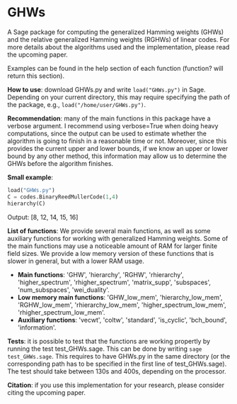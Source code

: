 # GHWs
A Sage package for computing the generalized Hamming weights (GHWs) and the relative generalized Hamming weights (RGHWs) of linear codes. For more details about the algorithms used and the implementation, please read the upcoming paper. 

Examples can be found in the help section of each function (function? will return this section). 

**How to use**: download GHWs.py and write `load("GHWs.py")` in Sage. Depending on your current directory, this may require specifying the path of the package, e.g., `load("/home/user/GHWs.py")`. 

**Recommendation**: many of the main functions in this package have a verbose argument. I recommend using verbose=True when doing heavy computations, since the output can be used to estimate whether the algorithm is going to finish in a reasonable time or not. Moreover, since this provides the current upper and lower bounds, if we know an upper or lower bound by any other method, this information may allow us to determine the GHWs before the algorithm finishes. 

**Small example**:
```python
load("GHWs.py")
C = codes.BinaryReedMullerCode(1,4)
hierarchy(C)
```
Output: [8, 12, 14, 15, 16]


**List of functions**: We provide several main functions, as well as some auxiliary functions for working with generalized Hamming weights. Some of the main functions may use a noticeable amount of RAM for larger finite field sizes. We provide a low memory version of these functions that is slower in general, but with a lower RAM usage. 
  - **Main functions**: 'GHW', 'hierarchy', 'RGHW', 'rhierarchy', 'higher_spectrum', 'rhigher_spectrum', 'matrix_supp', 'subspaces', 'num_subspaces', 'wei_duality'.
  - **Low memory main functions**: 'GHW_low_mem', 'hierarchy_low_mem', 'RGHW_low_mem', 'rhierarchy_low_mem', 'higher_spectrum_low_mem', 'rhigher_spectrum_low_mem'.
  - **Auxiliary functions**: 'vecwt', 'coltw', 'standard', 'is_cyclic', 'bch_bound', 'information'.

**Tests**: it is possible to test that the functions are working propertly by running the test test_GHWs.sage. This can be done by writing `sage test_GHWs.sage`. This requires to have GHWs.py in the same directory (or the corresponding path has to be specified in the first line of test_GHWs.sage). The test should take between 130s and 400s, depending on the processor. 

**Citation**: if you use this implementation for your research, please consider citing the upcoming paper.
